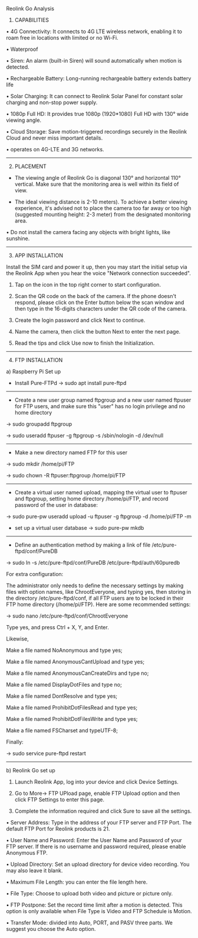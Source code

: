 Reolink Go Analysis

1)  CAPABILITIES

•	4G Connectivity: It connects to 4G LTE wireless network, enabling it to roam free in locations with limited or no Wi-Fi. 

•	Waterproof

•	Siren: An alarm (built-in Siren) will sound automatically when motion is detected.

•	Rechargeable Battery: Long-running rechargeable battery extends battery life

•	Solar Charging: It can connect to Reolink Solar Panel for constant solar charging and non-stop power supply.

•	1080p Full HD: It provides true 1080p (1920*1080) Full HD with 130° wide viewing angle.

•	Cloud Storage: Save motion-triggered recordings securely in the Reolink Cloud and never miss important details.

•	operates on 4G-LTE and 3G networks.

-----------------------------------------------------------------------------------------

2)  PLACEMENT

- The viewing angle of Reolink Go is diagonal 130° and horizontal 110° vertical. Μake sure that the monitoring area is well within its field of view.

- The ideal viewing distance is 2-10 meters). To achieve a better viewing experience, it's advised not to place the camera too far away or too high (suggested mounting height: 2-3 meter) from the designated monitoring area.

•	Do not install the camera facing any objects with bright lights, like sunshine.

-----------------------------------------------------------------------------------------

3)  APP INSTALLATION

Install the SIM card and power it up, then you may start the initial setup via the Reolink App when you hear the voice "Network connection succeeded".

1) Tap on the icon in the top right corner to start configuration.

2) Scan the QR code on the back of the camera. If the phone doesn't respond, please click on the Enter button below the scan window and then type in the 16-digits characters under the QR code of the camera.

3) Create the login password and click Next to continue.

4) Name the camera, then click the button Next to enter the next page.

5) Read the tips and click Use now to finish the Initialization.

-----------------------------------------------------------------------------------------

4)  FTP INSTALLATION

a) Raspberry Pi Set up

- Install Pure-FTPd -> sudo apt install pure-ftpd
------------------------------------------------------------------
- Create a new user group named ftpgroup and a new user named ftpuser for FTP users, and make sure this "user" has no login privilege and no home directory

-> sudo groupadd ftpgroup

-> sudo useradd ftpuser -g ftpgroup -s /sbin/nologin -d /dev/null

--------------------------------------------------------------------
- Make a new directory named FTP for this user

-> sudo mkdir /home/pi/FTP

-> sudo chown -R ftpuser:ftpgroup /home/pi/FTP

---------------------------------------------------------------------

- Create a virtual user named upload, mapping the virtual user to ftpuser and ftpgroup, setting home directory /home/pi/FTP, and record password of the user in database:

-> sudo pure-pw useradd upload -u ftpuser -g ftpgroup -d /home/pi/FTP -m

- set up a virtual user database -> sudo pure-pw mkdb

-----------------------------------------------------------------------------------------------
- Define an authentication method by making a link of file /etc/pure-ftpd/conf/PureDB

-> sudo ln -s /etc/pure-ftpd/conf/PureDB /etc/pure-ftpd/auth/60puredb

For extra configuration:

The administrator only needs to define the necessary settings by making files with option names, like ChrootEveryone, and typing yes, then storing in the directory /etc/pure-ftpd/conf, if all FTP users are to be locked in their FTP home directory (/home/pi/FTP). Here are some recommended settings:


-> sudo nano /etc/pure-ftpd/conf/ChrootEveryone

Type yes, and press Ctrl + X, Y, and Enter.

Likewise,

Make a file named NoAnonymous and type yes;

Make a file named AnonymousCantUpload and type yes;

Make a file named AnonymousCanCreateDirs and type no;

Make a file named DisplayDotFiles and type no;

Make a file named DontResolve and type yes;

Make a file named ProhibitDotFilesRead and type yes;

Make a file named ProhibitDotFilesWrite and type yes;

Make a file named FSCharset and typeUTF-8;

Finally:

-> sudo service pure-ftpd restart

----

b) Reolink Go set up

1) Launch Reolink App, log into your device and click Device Settings.

2) Go to More-> FTP UPload page, enable FTP Upload option and then click FTP Settings to enter this page.

3) Complete the information required and click Sure to save all the settings.

•	Server Address: Type in the address of your FTP server and FTP Port. The default FTP Port for Reolink products is 21.

•	User Name and Password: Enter the User Name and Password of your FTP server. If there is no username and password required, please enable Anonymous FTP.

•	Upload Directory: Set an upload directory for device video recording. You may also leave it blank.

•	Maximum File Length: you can enter the file length here.

•	File Type: Choose to upload both video and picture or picture only.

•	FTP Postpone: Set the record time limit after a motion is detected. This option is only available when File Type is Video and FTP Schedule is Motion.

•	Transfer Mode: divided into Auto, PORT, and PASV three parts. We suggest you choose the Auto option.




